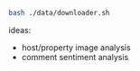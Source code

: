 ```bash
bash ./data/downloader.sh

```

ideas:
* host/property image analysis
* comment sentiment analysis